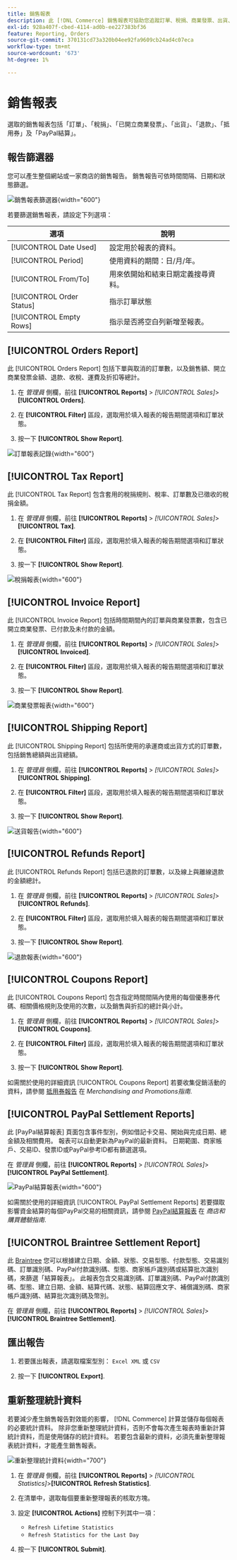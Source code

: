 ```yaml
---
title: 銷售報表
description: 此 [!DNL Commerce] 銷售報表可協助您追蹤訂單、稅捐、商業發票、出貨、退款、抵用券以及PayPal結算。
exl-id: 928a407f-cbed-4114-ad0b-ee227383bf36
feature: Reporting, Orders
source-git-commit: 370131cd73a320b04ee92fa9609cb24ad4c07eca
workflow-type: tm+mt
source-wordcount: '673'
ht-degree: 1%

---
```


# 銷售報表

選取的銷售報表包括「訂單」、「稅捐」、「已開立商業發票」、「出貨」、「退款」、「抵用券」及「PayPal結算」。

## 報告篩選器

您可以產生整個網站或一家商店的銷售報告。 銷售報告可依時間間隔、日期和狀態篩選。

![銷售報表篩選器](./assets/tax-report.png){width="600"}

若要篩選銷售報表，請設定下列選項：

| 選項 | 說明 |
|--- |--- |
| [!UICONTROL Date Used] | 設定用於報表的資料。 |
| [!UICONTROL Period] | 使用資料的期間：日/月/年。 |
| [!UICONTROL From/To] | 用來依開始和結束日期定義搜尋資料。 |
| [!UICONTROL Order Status] | 指示訂單狀態 |
| [!UICONTROL Empty Rows] | 指示是否將空白列新增至報表。 |

## [!UICONTROL Orders Report]

此 [!UICONTROL Orders Report] 包括下單與取消的訂單數，以及銷售額、開立商業發票金額、退款、收稅、運費及折扣等總計。

1. 在 _管理員_ 側欄，前往 **[!UICONTROL Reports]** > _[!UICONTROL Sales]_>**[!UICONTROL Orders]**.

1. 在 **[!UICONTROL Filter]** 區段，選取用於填入報表的報告期間選項和訂單狀態。

1. 按一下 **[!UICONTROL Show Report]**.

![訂單報表記錄](./assets/order-report-records.png){width="600"}

## [!UICONTROL Tax Report]

此 [!UICONTROL Tax Report] 包含套用的稅捐規則、稅率、訂單數及已徵收的稅捐金額。

1. 在 _管理員_ 側欄，前往 **[!UICONTROL Reports]** > _[!UICONTROL Sales]_>**[!UICONTROL Tax]**.

1. 在 **[!UICONTROL Filter]** 區段，選取用於填入報表的報告期間選項和訂單狀態。


1. 按一下 **[!UICONTROL Show Report]**.

![稅捐報表](./assets/tax-report-records.png){width="600"}

## [!UICONTROL Invoice Report]

此 [!UICONTROL Invoice Report] 包括時間期間內的訂單與商業發票數，包含已開立商業發票、已付款及未付款的金額。

1. 在 _管理員_ 側欄，前往 **[!UICONTROL Reports]** > _[!UICONTROL Sales]_>**[!UICONTROL Invoiced]**.

1. 在 **[!UICONTROL Filter]** 區段，選取用於填入報表的報告期間選項和訂單狀態。

1. 按一下 **[!UICONTROL Show Report]**.

![商業發票報表](./assets/sales-invoiced.png){width="600"}

## [!UICONTROL Shipping Report]

此 [!UICONTROL Shipping Report] 包括所使用的承運商或出貨方式的訂單數，包括銷售總額與出貨總額。

1. 在 _管理員_ 側欄，前往 **[!UICONTROL Reports]** > _[!UICONTROL Sales]_>**[!UICONTROL Shipping]**.

1. 在 **[!UICONTROL Filter]** 區段，選取用於填入報表的報告期間選項和訂單狀態。

1. 按一下 **[!UICONTROL Show Report]**.

![送貨報告](./assets/shipping.png){width="600"}

## [!UICONTROL Refunds Report]

此 [!UICONTROL Refunds Report] 包括已退款的訂單數，以及線上與離線退款的金額總計。

1. 在 _管理員_ 側欄，前往 **[!UICONTROL Reports]** > _[!UICONTROL Sales]_>**[!UICONTROL Refunds]**.

1. 在 **[!UICONTROL Filter]** 區段，選取用於填入報表的報告期間選項和訂單狀態。

1. 按一下 **[!UICONTROL Show Report]**.

![退款報表](./assets/sales-refunds.png){width="600"}

## [!UICONTROL Coupons Report]

此 [!UICONTROL Coupons Report] 包含指定時間間隔內使用的每個優惠券代碼、相關價格規則及使用的次數，以及銷售與折扣的總計與小計。

1. 在 _管理員_ 側欄，前往 **[!UICONTROL Reports]** > _[!UICONTROL Sales]_>**[!UICONTROL Coupons]**.

1. 在 **[!UICONTROL Filter]** 區段，選取用於填入報表的報告期間選項和訂單狀態。

1. 按一下 **[!UICONTROL Show Report]**.

如需關於使用的詳細資訊 [!UICONTROL Coupons Report] 若要收集促銷活動的資料，請參閱 [抵用券報告](../merchandising-promotions/price-rules-cart-coupon.md#coupons-report) 在 _Merchandising and Promotions指南_.

<!--- ![Coupons Report](./assets/sales-coupons.png) need coupon data  -->

## [!UICONTROL PayPal Settlement Reports]

此 [PayPal結算報表] 頁面包含事件型別，例如借記卡交易、開始與完成日期、總金額及相關費用。 報表可以自動更新為PayPal的最新資料。 日期範圍、商家帳戶、交易ID、發票ID或PayPal參考ID都有篩選選項。

在 _管理員_ 側欄，前往 **[!UICONTROL Reports]** > _[!UICONTROL Sales]_>**[!UICONTROL PayPal Settlement]**.

![PayPal結算報表](./assets/reports-sales-paypal-settlement.png){width="600"}

如需關於使用的詳細資訊 [!UICONTROL PayPal Settlement Reports] 若要擷取影響資金結算的每個PayPal交易的相關資訊，請參閱 [PayPal結算報表](../stores-purchase/paypal-settlement-reports.md) 在 _商店和購買體驗指南_.

## [!UICONTROL Braintree Settlement Report]

此 [Braintree](../stores-purchase/braintree.md) 您可以根據建立日期、金額、狀態、交易型態、付款型態、交易識別碼、訂單識別碼、PayPal付款識別碼、型態、商家帳戶識別碼或結算批次識別碼，來篩選「結算報表」。 此報表包含交易識別碼、訂單識別碼、PayPal付款識別碼、型態、建立日期、金額、結算代碼、狀態、結算回應文字、補償識別碼、商家帳戶識別碼、結算批次識別碼及幣別。

在 _管理員_ 側欄，前往 **[!UICONTROL Reports]** > _[!UICONTROL Sales]_>**[!UICONTROL Braintree Settlement]**.

<!--- ![Braintree Settlement Report](./assets/braintree-settlement.png) need a Braintree connection to update report screen -->

## 匯出報告

1. 若要匯出報表，請選取檔案型別： `Excel XML` 或 `CSV`

1. 按一下 **[!UICONTROL Export]**.

## 重新整理統計資料

若要減少產生銷售報告對效能的影響， [!DNL Commerce] 計算並儲存每個報表的必要統計資料。 除非您重新整理統計資料，否則不會每次產生報表時重新計算統計資料，而是使用儲存的統計資料。 若要包含最新的資料，必須先重新整理報表統計資料，才能產生銷售報表。

![重新整理統計資料](./assets/refresh-stats.png){width="700"}

1. 在 _管理員_ 側欄，前往 **[!UICONTROL Reports]** > _[!UICONTROL Statistics]_>**[!UICONTROL Refresh Statistics]**.

1. 在清單中，選取每個要重新整理報表的核取方塊。

1. 設定 **[!UICONTROL Actions]** 控制下列其中一項：

   - `Refresh Lifetime Statistics`
   - `Refresh Statistics for the Last Day`

1. 按一下 **[!UICONTROL Submit]**.
